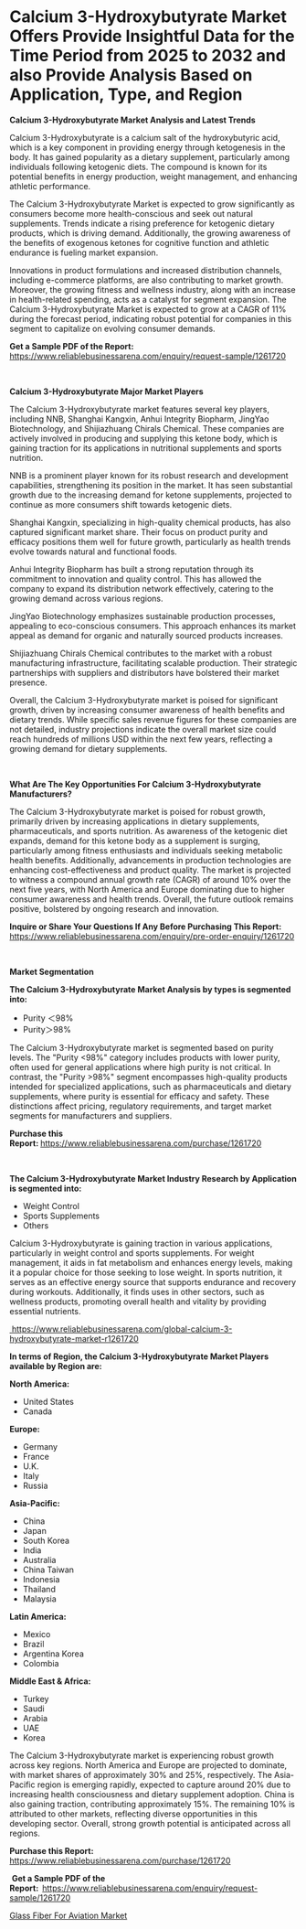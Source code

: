 <p><h1>Calcium 3-Hydroxybutyrate Market Offers Provide Insightful Data for the Time Period from 2025 to 2032 and also Provide Analysis Based on Application, Type, and Region</h1></p><p><strong>Calcium 3-Hydroxybutyrate Market Analysis and Latest Trends</strong></p>
<p><p>Calcium 3-Hydroxybutyrate is a calcium salt of the hydroxybutyric acid, which is a key component in providing energy through ketogenesis in the body. It has gained popularity as a dietary supplement, particularly among individuals following ketogenic diets. The compound is known for its potential benefits in energy production, weight management, and enhancing athletic performance.</p><p>The Calcium 3-Hydroxybutyrate Market is expected to grow significantly as consumers become more health-conscious and seek out natural supplements. Trends indicate a rising preference for ketogenic dietary products, which is driving demand. Additionally, the growing awareness of the benefits of exogenous ketones for cognitive function and athletic endurance is fueling market expansion. </p><p>Innovations in product formulations and increased distribution channels, including e-commerce platforms, are also contributing to market growth. Moreover, the growing fitness and wellness industry, along with an increase in health-related spending, acts as a catalyst for segment expansion. The Calcium 3-Hydroxybutyrate Market is expected to grow at a CAGR of 11% during the forecast period, indicating robust potential for companies in this segment to capitalize on evolving consumer demands.</p></p>
<p><strong>Get a Sample PDF of the Report:&nbsp;</strong> <a href="https://www.reliablebusinessarena.com/enquiry/request-sample/1261720?utm_campaign=1841&utm_medium=2&utm_source=Github&utm_content=ia&utm_term=03042025&utm_id=calcium-3-hydroxybutyrate">https://www.reliablebusinessarena.com/enquiry/request-sample/1261720</a></p>
<p>&nbsp;</p>
<p><strong>Calcium 3-Hydroxybutyrate Major Market Players</strong></p>
<p><p>The Calcium 3-Hydroxybutyrate market features several key players, including NNB, Shanghai Kangxin, Anhui Integrity Biopharm, JingYao Biotechnology, and Shijiazhuang Chirals Chemical. These companies are actively involved in producing and supplying this ketone body, which is gaining traction for its applications in nutritional supplements and sports nutrition.</p><p>NNB is a prominent player known for its robust research and development capabilities, strengthening its position in the market. It has seen substantial growth due to the increasing demand for ketone supplements, projected to continue as more consumers shift towards ketogenic diets. </p><p>Shanghai Kangxin, specializing in high-quality chemical products, has also captured significant market share. Their focus on product purity and efficacy positions them well for future growth, particularly as health trends evolve towards natural and functional foods.</p><p>Anhui Integrity Biopharm has built a strong reputation through its commitment to innovation and quality control. This has allowed the company to expand its distribution network effectively, catering to the growing demand across various regions.</p><p>JingYao Biotechnology emphasizes sustainable production processes, appealing to eco-conscious consumers. This approach enhances its market appeal as demand for organic and naturally sourced products increases.</p><p>Shijiazhuang Chirals Chemical contributes to the market with a robust manufacturing infrastructure, facilitating scalable production. Their strategic partnerships with suppliers and distributors have bolstered their market presence.</p><p>Overall, the Calcium 3-Hydroxybutyrate market is poised for significant growth, driven by increasing consumer awareness of health benefits and dietary trends. While specific sales revenue figures for these companies are not detailed, industry projections indicate the overall market size could reach hundreds of millions USD within the next few years, reflecting a growing demand for dietary supplements.</p></p>
<p>&nbsp;</p>
<p><strong>What Are The Key Opportunities For Calcium 3-Hydroxybutyrate Manufacturers?</strong></p>
<p><p>The Calcium 3-Hydroxybutyrate market is poised for robust growth, primarily driven by increasing applications in dietary supplements, pharmaceuticals, and sports nutrition. As awareness of the ketogenic diet expands, demand for this ketone body as a supplement is surging, particularly among fitness enthusiasts and individuals seeking metabolic health benefits. Additionally, advancements in production technologies are enhancing cost-effectiveness and product quality. The market is projected to witness a compound annual growth rate (CAGR) of around 10% over the next five years, with North America and Europe dominating due to higher consumer awareness and health trends. Overall, the future outlook remains positive, bolstered by ongoing research and innovation.</p></p>
<p><strong>Inquire or Share Your Questions If Any Before Purchasing This Report:</strong> <a href="https://www.reliablebusinessarena.com/enquiry/pre-order-enquiry/1261720?utm_campaign=1841&utm_medium=2&utm_source=Github&utm_content=ia&utm_term=03042025&utm_id=calcium-3-hydroxybutyrate">https://www.reliablebusinessarena.com/enquiry/pre-order-enquiry/1261720</a></p>
<p>&nbsp;</p>
<p><strong>Market Segmentation</strong></p>
<p><strong>The Calcium 3-Hydroxybutyrate Market Analysis by types is segmented into:</strong></p>
<p><ul><li>Purity ＜98%</li><li>Purity＞98%</li></ul></p>
<p><p>The Calcium 3-Hydroxybutyrate market is segmented based on purity levels. The "Purity <98%" category includes products with lower purity, often used for general applications where high purity is not critical. In contrast, the "Purity >98%" segment encompasses high-quality products intended for specialized applications, such as pharmaceuticals and dietary supplements, where purity is essential for efficacy and safety. These distinctions affect pricing, regulatory requirements, and target market segments for manufacturers and suppliers.</p></p>
<p><strong>Purchase this Report:&nbsp;</strong><a href="https://www.reliablebusinessarena.com/purchase/1261720?utm_campaign=1841&utm_medium=2&utm_source=Github&utm_content=ia&utm_term=03042025&utm_id=calcium-3-hydroxybutyrate">https://www.reliablebusinessarena.com/purchase/1261720</a></p>
<p>&nbsp;</p>
<p><strong>The Calcium 3-Hydroxybutyrate Market Industry Research by Application is segmented into:</strong></p>
<p><ul><li>Weight Control</li><li>Sports Supplements</li><li>Others</li></ul></p>
<p><p>Calcium 3-Hydroxybutyrate is gaining traction in various applications, particularly in weight control and sports supplements. For weight management, it aids in fat metabolism and enhances energy levels, making it a popular choice for those seeking to lose weight. In sports nutrition, it serves as an effective energy source that supports endurance and recovery during workouts. Additionally, it finds uses in other sectors, such as wellness products, promoting overall health and vitality by providing essential nutrients.</p></p>
<p><a href="https://www.reliablebusinessarena.com/global-calcium-3-hydroxybutyrate-market-r1261720?utm_campaign=1841&utm_medium=2&utm_source=Github&utm_content=ia&utm_term=03042025&utm_id=calcium-3-hydroxybutyrate">&nbsp;https://www.reliablebusinessarena.com/global-calcium-3-hydroxybutyrate-market-r1261720</a></p>
<p><strong>In terms of Region, the Calcium 3-Hydroxybutyrate Market Players available by Region are:</strong></p>
<p>
    <p> <strong> North America: </strong>
        <ul>
            <li>United States</li>
            <li>Canada</li>
        </ul>
        </p> 
    <p> <strong> Europe: </strong>
        <ul>
            <li>Germany</li>
            <li>France</li>
            <li>U.K.</li>
            <li>Italy</li>
            <li>Russia</li>
        </ul>
        </p> 
    <p> <strong> Asia-Pacific: </strong>
        <ul>
            <li>China</li>
            <li>Japan</li>
            <li>South Korea</li>
            <li>India</li>
            <li>Australia</li>
            <li>China Taiwan</li>
            <li>Indonesia</li>
            <li>Thailand</li>
            <li>Malaysia</li>
        </ul>
        </p> 
    <p> <strong> Latin America: </strong>
        <ul>
            <li>Mexico</li>
            <li>Brazil</li>
            <li>Argentina Korea</li>
            <li>Colombia</li>
        </ul>
        </p> 
    <p> <strong> Middle East & Africa: </strong>
        <ul>
            <li>Turkey</li>
            <li>Saudi</li>
            <li>Arabia</li>
            <li>UAE</li>
            <li>Korea</li>
        </ul>
    </p>
    </p>
<p><p>The Calcium 3-Hydroxybutyrate market is experiencing robust growth across key regions. North America and Europe are projected to dominate, with market shares of approximately 30% and 25%, respectively. The Asia-Pacific region is emerging rapidly, expected to capture around 20% due to increasing health consciousness and dietary supplement adoption. China is also gaining traction, contributing approximately 15%. The remaining 10% is attributed to other markets, reflecting diverse opportunities in this developing sector. Overall, strong growth potential is anticipated across all regions.</p></p>
<p><strong>Purchase this Report: </strong><a href="https://www.reliablebusinessarena.com/purchase/1261720?utm_campaign=1841&utm_medium=2&utm_source=Github&utm_content=ia&utm_term=03042025&utm_id=calcium-3-hydroxybutyrate">https://www.reliablebusinessarena.com/purchase/1261720</a></p>
<p>&nbsp;<strong>Get a Sample PDF of the Report:&nbsp;&nbsp;</strong><a href="https://www.reliablebusinessarena.com/enquiry/request-sample/1261720?utm_campaign=1841&utm_medium=2&utm_source=Github&utm_content=ia&utm_term=03042025&utm_id=calcium-3-hydroxybutyrate">https://www.reliablebusinessarena.com/enquiry/request-sample/1261720</a></p>
<p><strong></strong></p>
<p><p><a href="https://github.com/julyju69/Market-Research-Report-List-6/blob/main/glass-fiber-for-aviation-market.md?utm_campaign=1841&utm_medium=2&utm_source=Github&utm_content=ia&utm_term=03042025&utm_id=calcium-3-hydroxybutyrate">Glass Fiber For Aviation Market</a></p></p>